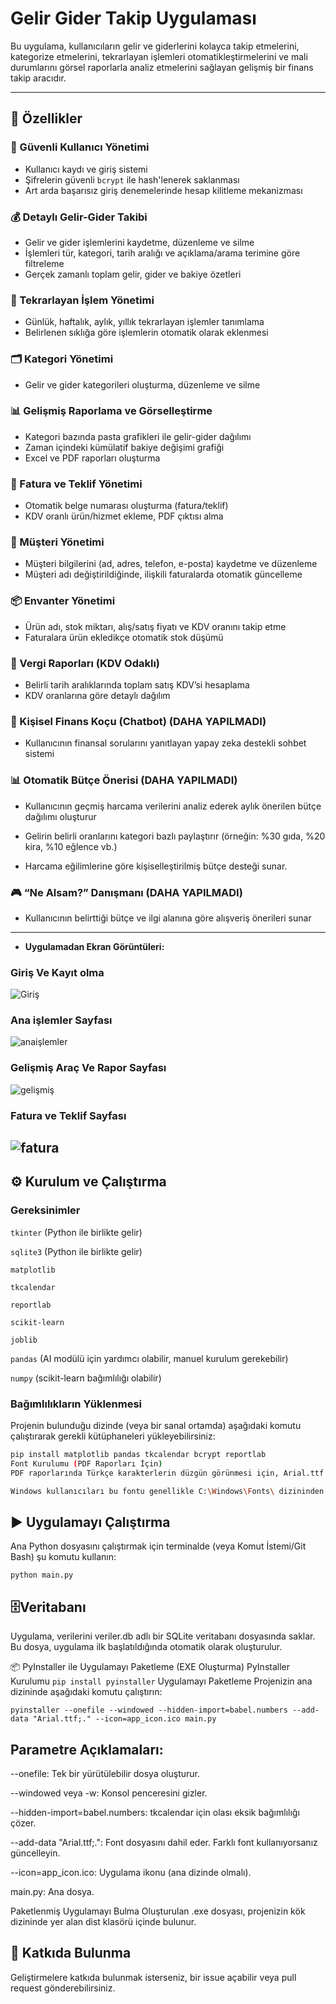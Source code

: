 # Gelir Gider Takip Uygulaması

Bu uygulama, kullanıcıların gelir ve giderlerini kolayca takip etmelerini, kategorize etmelerini, tekrarlayan işlemleri otomatikleştirmelerini ve mali durumlarını görsel raporlarla analiz etmelerini sağlayan gelişmiş bir finans takip aracıdır.

---

## 🚀 Özellikler

### 🔐 Güvenli Kullanıcı Yönetimi
- Kullanıcı kaydı ve giriş sistemi
- Şifrelerin güvenli `bcrypt` ile hash'lenerek saklanması
- Art arda başarısız giriş denemelerinde hesap kilitleme mekanizması

### 💰 Detaylı Gelir-Gider Takibi
- Gelir ve gider işlemlerini kaydetme, düzenleme ve silme
- İşlemleri tür, kategori, tarih aralığı ve açıklama/arama terimine göre filtreleme
- Gerçek zamanlı toplam gelir, gider ve bakiye özetleri

### 🔁 Tekrarlayan İşlem Yönetimi
- Günlük, haftalık, aylık, yıllık tekrarlayan işlemler tanımlama
- Belirlenen sıklığa göre işlemlerin otomatik olarak eklenmesi

### 🗂️ Kategori Yönetimi
- Gelir ve gider kategorileri oluşturma, düzenleme ve silme

### 📊 Gelişmiş Raporlama ve Görselleştirme
- Kategori bazında pasta grafikleri ile gelir-gider dağılımı
- Zaman içindeki kümülatif bakiye değişimi grafiği
- Excel ve PDF raporları oluşturma

### 🧾 Fatura ve Teklif Yönetimi
- Otomatik belge numarası oluşturma (fatura/teklif)
- KDV oranlı ürün/hizmet ekleme, PDF çıktısı alma

### 👥 Müşteri Yönetimi
- Müşteri bilgilerini (ad, adres, telefon, e-posta) kaydetme ve düzenleme
- Müşteri adı değiştirildiğinde, ilişkili faturalarda otomatik güncelleme

### 📦 Envanter Yönetimi
- Ürün adı, stok miktarı, alış/satış fiyatı ve KDV oranını takip etme
- Faturalara ürün ekledikçe otomatik stok düşümü

### 📑 Vergi Raporları (KDV Odaklı)
- Belirli tarih aralıklarında toplam satış KDV’si hesaplama
- KDV oranlarına göre detaylı dağılım
  
### 💬 Kişisel Finans Koçu (Chatbot) (DAHA YAPILMADI)
- Kullanıcının finansal sorularını yanıtlayan yapay zeka destekli sohbet sistemi

### 📊 Otomatik Bütçe Önerisi (DAHA YAPILMADI)
- Kullanıcının geçmiş harcama verilerini analiz ederek aylık önerilen bütçe dağılımı oluşturur

- Gelirin belirli oranlarını kategori bazlı paylaştırır (örneğin: %30 gıda, %20 kira, %10 eğlence vb.)

- Harcama eğilimlerine göre kişiselleştirilmiş bütçe desteği sunar.

### 🎮 “Ne Alsam?” Danışmanı (DAHA YAPILMADI)
- Kullanıcının belirttiği bütçe ve ilgi alanına göre alışveriş önerileri sunar


---

- **Uygulamadan Ekran Görüntüleri:**

### Giriş Ve Kayıt olma
  ![Giriş](https://github.com/YasarTahaSamdanli/Fingo/blob/dc532b6aec6f852e980eed2401b24d5fdf10d66d/Giri%C5%9F-%C3%87%C4%B1k%C4%B1%C5%9F.png)

### Ana işlemler Sayfası
  ![anaişlemler](https://github.com/YasarTahaSamdanli/Fingo/blob/4cc0b1fe1d164796d0bef7f57800544460713701/anai%C5%9Flemler.png)

### Gelişmiş Araç Ve Rapor Sayfası
  ![gelişmiş](https://github.com/YasarTahaSamdanli/Fingo/blob/4cc0b1fe1d164796d0bef7f57800544460713701/geli%C5%9Fmi%C5%9Fara%C3%A7lar.png)

### Fatura ve Teklif Sayfası
  ![fatura](https://github.com/YasarTahaSamdanli/Fingo/blob/4cc0b1fe1d164796d0bef7f57800544460713701/Fatura-Teklif.png)
---

## ⚙️ Kurulum ve Çalıştırma

### Gereksinimler

`tkinter` (Python ile birlikte gelir)

`sqlite3` (Python ile birlikte gelir)

`matplotlib`

`tkcalendar`

`reportlab`

`scikit-learn`

`joblib`

`pandas` (AI modülü için yardımcı olabilir, manuel kurulum gerekebilir)

`numpy` (scikit-learn bağımlılığı olabilir)

### Bağımlılıkların Yüklenmesi

Projenin bulunduğu dizinde (veya bir sanal ortamda) aşağıdaki komutu çalıştırarak gerekli kütüphaneleri yükleyebilirsiniz:

```bash
pip install matplotlib pandas tkcalendar bcrypt reportlab
Font Kurulumu (PDF Raporları İçin)
PDF raporlarında Türkçe karakterlerin düzgün görünmesi için, Arial.ttf (veya Türkçe karakterleri destekleyen başka bir .ttf fontu) dosyasının main.py ile aynı dizinde bulunması gerekmektedir.

Windows kullanıcıları bu fontu genellikle C:\Windows\Fonts\ dizininden alabilir.
```


## ▶️ Uygulamayı Çalıştırma
Ana Python dosyasını çalıştırmak için terminalde (veya Komut İstemi/Git Bash) şu komutu kullanın:

`python main.py`


## 🗄️Veritabanı
Uygulama, verilerini veriler.db adlı bir SQLite veritabanı dosyasında saklar. Bu dosya, uygulama ilk başlatıldığında otomatik olarak oluşturulur.

📦 PyInstaller ile Uygulamayı Paketleme (EXE Oluşturma)
PyInstaller Kurulumu
`pip install pyinstaller`
Uygulamayı Paketleme
Projenizin ana dizininde aşağıdaki komutu çalıştırın:


`pyinstaller --onefile --windowed --hidden-import=babel.numbers --add-data "Arial.ttf;." --icon=app_icon.ico main.py`
## Parametre Açıklamaları:
--onefile: Tek bir yürütülebilir dosya oluşturur.

--windowed veya -w: Konsol penceresini gizler.

--hidden-import=babel.numbers: tkcalendar için olası eksik bağımlılığı çözer.

--add-data "Arial.ttf;.": Font dosyasını dahil eder. Farklı font kullanıyorsanız güncelleyin.

--icon=app_icon.ico: Uygulama ikonu (ana dizinde olmalı).

main.py: Ana dosya.

Paketlenmiş Uygulamayı Bulma
Oluşturulan .exe dosyası, projenizin kök dizininde yer alan dist klasörü içinde bulunur.

## 🤝 Katkıda Bulunma
Geliştirmelere katkıda bulunmak isterseniz, bir issue açabilir veya pull request gönderebilirsiniz.

